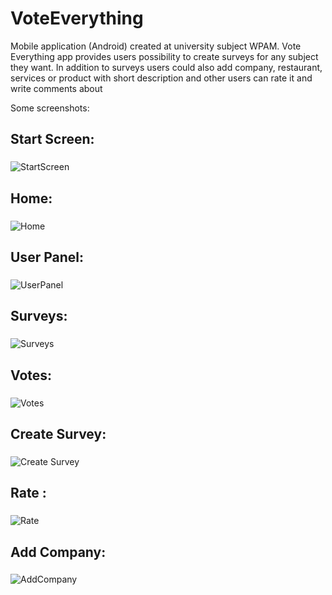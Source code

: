 # VoteEverything
Mobile application (Android) created at university subject WPAM. Vote Everything app provides users possibility to create surveys for any subject they want. 
In addition to surveys users could also add company, restaurant, services or product with short description and other users can rate it and write comments about 


Some screenshots:

## Start Screen: <h3>
![StartScreen](/Screenshots/startScreen.JPG)
  
## Home: <h3>
![Home](/Screenshots/mainMenu.JPG)
  
## User Panel: <h3>
![UserPanel](/Screenshots/userPannel.JPG)
  
## Surveys: <h3>
![Surveys](/Screenshots/surveys.JPG)
  
## Votes: <h3>
![Votes](/Screenshots/surveyVote.JPG)

## Create Survey: <h3>
![Create Survey](/Screenshots/createSurvey.JPG)
  
## Rate : <h3>
![Rate](/Screenshots/rate.JPG)
  
## Add Company: <h3>
![AddCompany](/Screenshots/addCompany.JPG)
